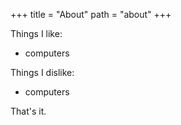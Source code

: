 +++
title = "About"
path = "about"
+++

Things I like:
* computers

Things I dislike:
* computers

That's it.
